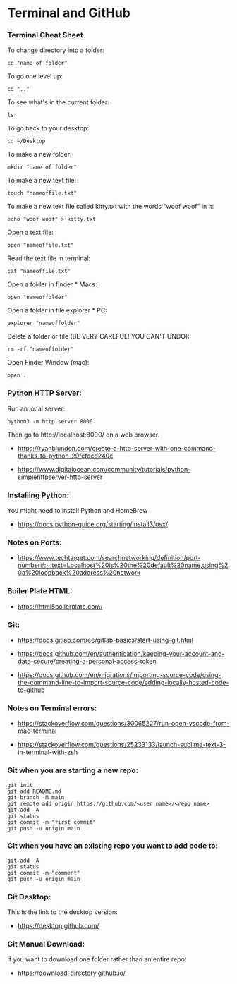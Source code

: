 
# Terminal and GitHub 


### Terminal Cheat Sheet

To change directory into a folder:

	cd "name of folder" 

To go one level up:

	cd ".." 

To see what's in the current folder:

	ls 

To go back to your desktop:

	cd ~/Desktop  

To make a new folder:

	mkdir "name of folder" 

To make a new text file:

	touch "nameoffile.txt" 

To make a new text file called kitty.txt with the words "woof woof" in it:

	echo "woof woof" > kitty.txt 

Open a text file:
	
	open "nameoffile.txt" 

Read the text file in terminal:

	cat "nameoffile.txt" 

Open a folder in finder * Macs:

	open "nameoffolder" 

Open a folder in file explorer * PC:

	explorer "nameoffolder" 

Delete a folder or file (BE VERY CAREFUL! YOU CAN'T UNDO):

	rm -rf "nameoffolder" 

Open Finder Window (mac):

	open .

### Python HTTP Server:

Run an local server:

	python3 -m http.server 8000

Then go to http://localhost:8000/ on a web browser.


- https://ryanblunden.com/create-a-http-server-with-one-command-thanks-to-python-29fcfdcd240e 

- https://www.digitalocean.com/community/tutorials/python-simplehttpserver-http-server 


### Installing Python:

You might need to install Python and HomeBrew 
- https://docs.python-guide.org/starting/install3/osx/

### Notes on Ports:

- https://www.techtarget.com/searchnetworking/definition/port-number#:~:text=Localhost%20is%20the%20default%20name,using%20a%20loopback%20address%20network




### Boiler Plate HTML:

- https://html5boilerplate.com/ 





### Git:

- https://docs.gitlab.com/ee/gitlab-basics/start-using-git.html

- https://docs.github.com/en/authentication/keeping-your-account-and-data-secure/creating-a-personal-access-token

- https://docs.github.com/en/migrations/importing-source-code/using-the-command-line-to-import-source-code/adding-locally-hosted-code-to-github




### Notes on Terminal errors:

- https://stackoverflow.com/questions/30065227/run-open-vscode-from-mac-terminal

- https://stackoverflow.com/questions/25233133/launch-sublime-text-3-in-terminal-with-zsh


### Git when you are starting a new repo:

	git init
	git add README.md
	git branch -M main
	git remote add origin https://github.com/<user name>/<repo name>
	git add -A 
	git status
	git commit -m "first commit" 
	git push -u origin main


### Git when you have an existing repo you want to add code to:

	git add -A  
	git status    
	git commit -m "comment"
	git push -u origin main  






### Git Desktop:

This is the link to the desktop version:
- https://desktop.github.com/


### Git Manual Download:

If you want to download one folder rather than an entire repo:

- https://download-directory.github.io/

